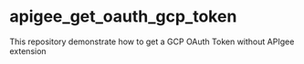 # apigee_get_oauth_gcp_token
This repository demonstrate how to get a GCP OAuth Token without APIgee extension
